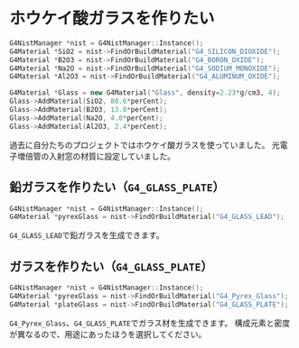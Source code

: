 # ホウケイ酸ガラスを作りたい

```cpp
G4NistManager *nist = G4NistManager::Instance();
G4Material *SiO2 = nist->FindOrBuildMaterial("G4_SILICON_DIOXIDE");
G4Material *B2O3 = nist->FindOrBuildMaterial("G4_BORON_OXIDE");
G4Material *Na2O = nist->FindOrBuildMaterial("G4_SODIUM_MONOXIDE");
G4Material *Al2O3 = nist->FindOrBuildMaterial("G4_ALUMINUM_OXIDE");

G4Material *Glass = new G4Material("Glass", density=2.23*g/cm3, 4);
Glass->AddMaterial(SiO2, 80.6*perCent);
Glass->AddMaterial(B2O3, 13.0*perCent);
Glass->AddMaterial(Na2O, 4.0*perCent);
Glass->AddMaterial(Al2O3, 2.4*perCent);
```

過去に自分たちのプロジェクトではホウケイ酸ガラスを使っていました。
光電子増倍管の入射窓の材質に設定していました。

## 鉛ガラスを作りたい（``G4_GLASS_PLATE``）

```cpp
G4NistManager *nist = G4NistManager::Instance();
G4Material *pyrexGlass = nist->FindOrBuildMaterial("G4_GLASS_LEAD");
```

``G4_GLASS_LEAD``で鉛ガラスを生成できます。

## ガラスを作りたい（``G4_GLASS_PLATE``）

```cpp
G4NistManager *nist = G4NistManager::Instance();
G4Material *pyrexGlass = nist->FindOrBuildMaterial("G4_Pyrex_Glass");
G4Material *plateGlass = nist->FindOrBuildMaterial("G4_GLASS_PLATE");
```

``G4_Pyrex_Glass``、``G4_GLASS_PLATE``でガラス材を生成できます。
構成元素と密度が異なるので、用途にあったほうを選択してください。
